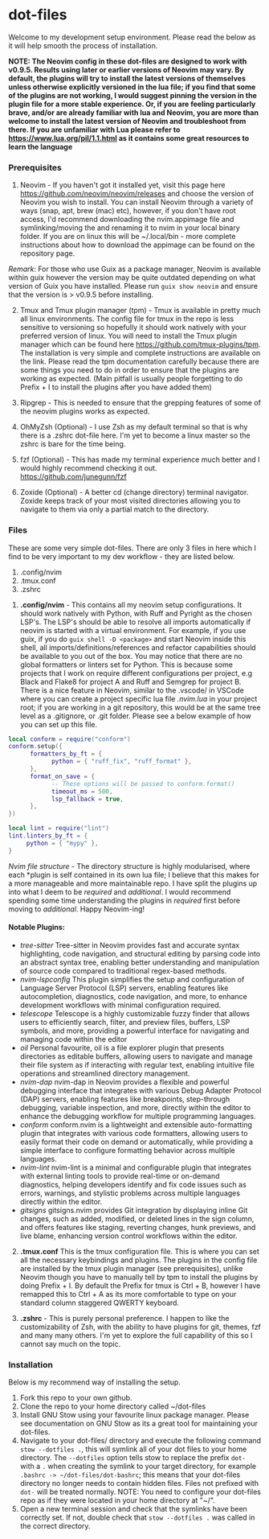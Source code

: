 # dot-files
Welcome to my development setup environment. Please read the below as it will help smooth the process of installation.

**NOTE: The Neovim config in these dot-files are designed to work with v0.9.5. Results using later or earlier versions of Neovim may vary. By default, the plugins will try to install the latest versions of themselves unless otherwise explicitly versioned in the lua file; if you find that some of the plugins are not working, I would suggest pinning the version in the plugin file for a more stable experience. Or, if you are feeling particularly brave, and/or are already familiar with lua and Neovim, you are more than welcome to install the latest version of Neovim and troubleshoot from there. If you are unfamiliar with Lua please refer to https://www.lua.org/pil/1.1.html as it contains some great resources to learn the language**

### Prerequisites
1. Neovim - If you haven't got it installed yet, visit this page here https://github.com/neovim/neovim/releases and choose the version of Neovim you wish to install. You can install Neovim through a variety of ways (snap, apt, brew (mac) etc), however, if you don't have root access, I'd recommend downloading the nvim.appimage file and symlinking/moving the and renaming it to nvim in your local binary folder. If you are on linux this will be ~/.local/bin - more complete instructions about how to download the appimage can be found on the repository page.

*Remark*: For those who use Guix as a package manager, Neovim is available within guix however the version may be quite outdated depending on what version of Guix you have installed. Please run ```guix show neovim``` and ensure that the version is > v0.9.5 before installing.

2. Tmux and Tmux plugin manager (tpm) - Tmux is available in pretty much all linux environments. The config file for tmux in the repo is less sensitive to versioning so hopefully it should work natively with your preferred version of linux. You will need to install the Tmux plugin manager which can be found here https://github.com/tmux-plugins/tpm. The installation is very simple and complete instructions are available on the link. Please read the tpm documentation carefully because there are some things you need to do in order to ensure that the plugins are working as expected. (Main pitfall is usually people forgetting to do Prefix + I to install the plugins after you have added them)

3. Ripgrep - This is needed to ensure that the grepping features of some of the neovim plugins works as expected.
   
4. OhMyZsh (Optional) - I use Zsh as my default terminal so that is why there is a .zshrc dot-file here. I'm yet to become a linux master so the zshrc is bare for the time being.
   
5. fzf (Optional) - This has made my terminal experience much better and I would highly recommend checking it out. https://github.com/junegunn/fzf

6. Zoxide (Optional) - A better cd (change directory) terminal navigator. Zoxide keeps track of your most visited directories allowing you to navigate to them via only a partial match to the directory.

### Files

These are some very simple dot-files. There are only 3 files in here which I find to be very important to my dev workflow - they are listed below.

1. .config/nvim
2. .tmux.conf
3. .zshrc

1) **.config/nvim** - This contains all my neovim setup configurations. It should work natively with Python, with Ruff and Pyright as the chosen LSP's. The LSP's should be able to resolve all imports automatically if neovim is started with a virtual environment. For example, if you use guix, if you do ```guix shell -D <package>``` and start Neovim inside this shell, all imports/definitions/references and refactor capabilities should be available to you out of the box. You may notice that there are no global formatters or linters set for Python. This is because some projects that I work on require different configurations per project, e.g Black and Flake8 for project A and Ruff and Semgrep for project B. There is a nice feature in Neovim, similar to the .vscode/ in VSCode where you can create a project specific lua file *.nvim.lua* in your project root; if you are working in a git repository, this would be at the same tree level as a .gitignore, or .git folder. Please see a below example of how you can set up this file.
~~~lua
local conform = require("conform")
conform.setup({
      formatters_by_ft = {
            python = { "ruff_fix", "ruff_format" },
      },
      format_on_save = {
            -- These options will be passed to conform.format()
            timeout_ms = 500,
            lsp_fallback = true,
      },
})

local lint = require("lint")
lint.linters_by_ft = {
     python = { "mypy" },
}
~~~
*Nvim file structure* - The directory structure is highly modularised, where each *plugin is self contained in its own lua file; I believe that this makes for a more manageable and more maintainable repo. I have split the plugins up into what I deem to be *required* and *additional*. I would recommend spending some time understanding the plugins in *required* first before moving to *additional*. Happy Neovim-ing!

#### Notable Plugins:

- *tree-sitter* 
Tree-sitter in Neovim provides fast and accurate syntax highlighting, code navigation, and structural editing by parsing code into an abstract syntax tree, enabling better understanding and manipulation of source code compared to traditional regex-based methods.
- *nvim-lspconfig*
This plugin simplifies the setup and configuration of Language Server Protocol (LSP) servers, enabling features like autocompletion, diagnostics, code navigation, and more, to enhance development workflows with minimal configuration required.
- *telescope*
Telescope is a highly customizable fuzzy finder that allows users to efficiently search, filter, and preview files, buffers, LSP symbols, and more, providing a powerful interface for navigating and managing code within the editor
- *oil*
Personal favourite, oil is a file explorer plugin that presents directories as editable buffers, allowing users to navigate and manage their file system as if interacting with regular text, enabling intuitive file operations and streamlined directory management.
- *nvim-dap*
nvim-dap in Neovim provides a flexible and powerful debugging interface that integrates with various Debug Adapter Protocol (DAP) servers, enabling features like breakpoints, step-through debugging, variable inspection, and more, directly within the editor to enhance the debugging workflow for multiple programming languages.
- *conform*
conform.nvim is a lightweight and extensible auto-formatting plugin that integrates with various code formatters, allowing users to easily format their code on demand or automatically, while providing a simple interface to configure formatting behavior across multiple languages.
- *nvim-lint*
nvim-lint is a minimal and configurable plugin that integrates with external linting tools to provide real-time or on-demand diagnostics, helping developers identify and fix code issues such as errors, warnings, and stylistic problems across multiple languages directly within the editor.
- *gitsigns*
gitsigns.nvim provides Git integration by displaying inline Git changes, such as added, modified, or deleted lines in the sign column, and offers features like staging, reverting changes, hunk previews, and live blame, enhancing version control workflows within the editor.

2) **.tmux.conf** This is the tmux configuration file. This is where you can set all the necessary keybindings and plugins. The plugins in the config file are installed by the tmux plugin manager (see prerequisites), unlike Neovim though you have to manually tell by tpm to install the plugins by doing Prefix + I. By default the Prefix for tmux is Ctrl + B, however I have remapped this to Ctrl + A as its more comfortable to type on your standard column staggered QWERTY keyboard.

3) **.zshrc** - This is purely personal preference. I happen to like the customizability of Zsh, with the ability to have plugins for git, themes, fzf and many many others. I'm yet to explore the full capability of this so I cannot say much on the topic.

### Installation 
Below is my recommend way of installing the setup.
1. Fork this repo to your own github.
2. Clone the repo to your home directory called ~/dot-files
3. Install GNU Stow using your favourite linux package manager. Please see documentation on GNU Stow as its a great tool for maintaining your dot-files.
4. Navigate to your dot-files/ directory and execute the following command ```stow --dotfiles .```, this will symlink all of your dot files to your home directory. The ```--dotfiles``` option tells stow to replace the prefix ```dot-``` with a ```.``` when creating the symlink to your target directory, for example ```.bashrc -> ~/dot-files/dot-bashrc```; this means that your dot-files directory no longer needs to contain hidden files. Files not prefixed with ```dot-``` will be treated normally. NOTE: You need to configure your dot-files repo as if they were located in your home directory at "~/".
5. Open a new terminal session and check that the symlinks have been correctly set. If not, double check that ```stow --dotfiles .``` was called in the correct directory.
